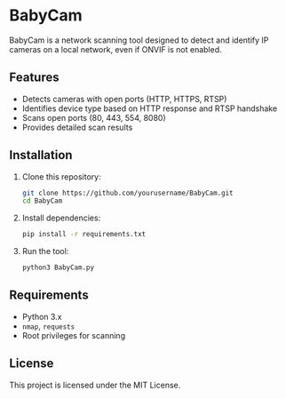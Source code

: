 # BabyCam

BabyCam is a network scanning tool designed to detect and identify IP cameras on a local network, even if ONVIF is not enabled.

## Features
- Detects cameras with open ports (HTTP, HTTPS, RTSP)
- Identifies device type based on HTTP response and RTSP handshake
- Scans open ports (80, 443, 554, 8080)
- Provides detailed scan results

## Installation

1. Clone this repository:
   ```sh
   git clone https://github.com/yourusername/BabyCam.git
   cd BabyCam
   ```

2. Install dependencies:
   ```sh
   pip install -r requirements.txt
   ```

3. Run the tool:
   ```sh
   python3 BabyCam.py
   ```

## Requirements
- Python 3.x
- `nmap`, `requests`
- Root privileges for scanning

## License
This project is licensed under the MIT License.
    